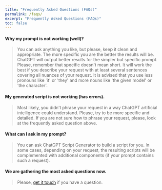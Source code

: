 ```yaml
---
title: "Frequently Asked Questions (FAQs)"
permalink: /faqs/
excerpt: "Frequently Asked Questions (FAQs)"
toc: false
---
```


#### Why my prompt is not working (well)?
> You can ask anything you like, but please, keep it clean and appropriate. The more specific you are the better the results will be. ChatGPT will output better results for the simpler but specific prompt. Please, remember that specific doesn't mean short. It will work the best if you describe your request with at least several sentences covering all nuances of your request. It is advised that you use less pronouns like 'it' or 'they' and more nouns like 'the given model' or 'the character'.

#### My generated script is not working (has errors).
> Most likely, you didn't phrase your request in a way ChatGPT artificial intelligence could understand. Please, try to be more specific and detailed. If you are not sure how to phrase your request, please, look at the frequently asked question above.

#### What can I ask in my prompt?
> You can ask ChatGPT Script Generator to build a script for you. In some cases, depending on your request, the resulting scripts will be complemented with additional components (if your prompt contains such a request).

#### We are gathering the most asked questions now.
> Please, [get it touch](https://chatgpt.dustyroom.com/contact-details/) if you have a question.
